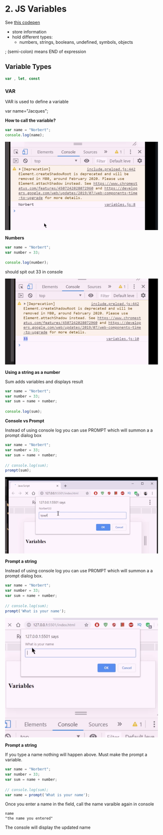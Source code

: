 # 2. JS Variables

See [this codepen](https://codepen.io/jacquesramphal/pen/jOVXKXe)

- store information
- hold different types:
    - numbers, strings, booleans, undefined, symbols, objects

; (semi-colon) means END of expression

## Variable Types

```jsx
var , let, const
```

### VAR

VAR is used to define a variable

var name="Jacques";

**How to call the variable?**

```jsx
var name = "Norbert";
console.log(name);
```

![](../images/call.png)

**Numbers**

```jsx
var name = "Norbert";
var number = 33;

console.log(number);
```

should spit out 33 in console

![](../images/number.png)

**Using a string as a number**

Sum adds variables and displays result

```jsx
var name = "Norbert";
var number = 33;
var sum = name + number;

console.log(sum);
```

**Console vs Prompt**

Instead of using console log you can use PROMPT which will summon a a prompt dialog box

```jsx
var name = "Norbert";
var number = 33;
var sum = name + number;

// console.log(sum);
prompt(sum);
```

![](../images/jsprompt1.png)

**Prompt a string**

Instead of using console log you can use PROMPT which will summon a a prompt dialog box.

```jsx
var name = "Norbert";
var number = 33;
var sum = name + number;

// console.log(sum);
prompt('What is your name');
```

![](../images/jsprompt.png)


**Prompt a string**

If you type a name nothing will happen above. Must make the prompt a variable.

```jsx
var name = "Norbert";
var number = 33;
var sum = name + number;

// console.log(sum);
var name = prompt('What is your name');
```

Once you enter a name in the field, call the name varaible again in console

```
name
"the name you entered"
```

The console will display the updated name 
